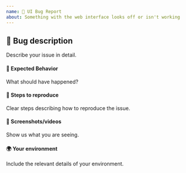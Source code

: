 ```yaml
---
name: 🐛 UI Bug Report
about: Something with the web interface looks off or isn't working
---
```


## 🐛 Bug description
Describe your issue in detail.

#### 🤔 Expected Behavior
What should have happened?

#### 👟 Steps to reproduce
Clear steps describing how to reproduce the issue.

#### 📸 Screenshots/videos
Show us what you are seeing.

#### 🌍 Your environment
Include the relevant details of your environment.
